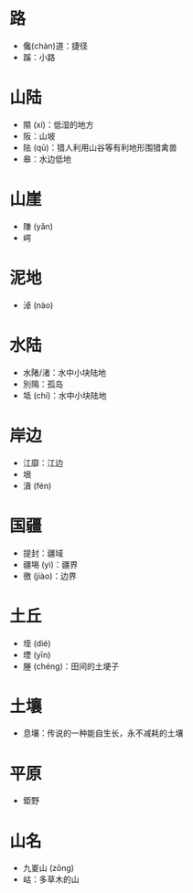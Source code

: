 
# 路
* 儳(chàn)道：捷径
* 蹊：小路

# 山陆
* 隰 (xí)：低湿的地方
* 阪：山坡
* 阹 (qū)：猎人利用山谷等有利地形围猎禽兽
* 皋：水边低地

# 山崖
* 隒 (yǎn)
* 崿
# 泥地
* 淖 (nào)
# 水陆
* 水陼/渚：水中小块陆地
* 別隝：孤岛
* 坻 (chí)：水中小块陆地
# 岸边
* 江靡：江边
* 垠
* 濆 (fén)

# 国疆
* 提封：疆域
* 疆埸 (yì)：疆界
* 徼 (jiào)：边界

# 土丘
* 垤 (dié)
* 堙 (yīn)
* 塍 (chéng)：田间的土埂子

# 土壤
* 息壤：传说的一种能自生长，永不减耗的土壤

# 平原
* 鉅野

# 山名
* 九嵏山 (zōng)
* 岵：多草木的山
